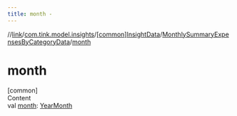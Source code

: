 ```yaml
---
title: month -
---
```

//[link](../../../index.md)/[com.tink.model.insights](../../index.md)/[[common]InsightData](../index.md)/[MonthlySummaryExpensesByCategoryData](index.md)/[month](month.md)



# month  
[common]  
Content  
val [month](month.md): [YearMonth](../../../com.tink.model.time/[common]-year-month/index.md)  



